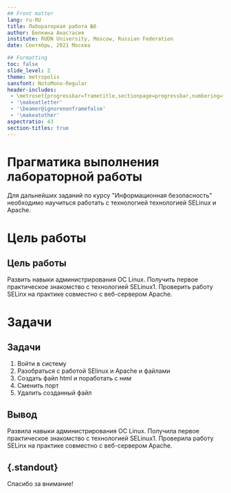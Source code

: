 ```yaml
---
## Front matter
lang: ru-RU
title: Лабораторная работа №6
author: Белкина Анастасия
institute: RUDN University, Moscow, Russian Federation
date: Сентябрь, 2021 Москва

## Formatting
toc: false
slide_level: 2
theme: metropolis
sansfont: NotoMono-Regular
header-includes: 
 - \metroset{progressbar=frametitle,sectionpage=progressbar,numbering=fraction}
 - '\makeatletter'
 - '\beamer@ignorenonframefalse'
 - '\makeatother'
aspectratio: 43
section-titles: true
---
```


# Прагматика выполнения лабораторной работы

Для дальнейших заданий по курсу "Информационная безопасность" необходимо научиться работать с технологией технологией SELinux и Apache. 

# Цель работы

## Цель работы

Развить навыки администрирования ОС Linux. Получить первое практическое знакомство с технологией SELinux1. 
Проверить работу SELinx на практике совместно с веб-сервером Apache.

# Задачи

## Задачи

1. Войти в систему
2. Разобраться с работой SElinux и Apache и файлами
3. Создать файл html и поработать с ним
4. Сменить порт
5. Удалить созданный файл

## Вывод

Развила навыки администрирования ОС Linux. Получила первое практическое знакомство с технологией SELinux1. 
Проверила работу SELinx на практике совместно с веб-сервером Apache.

## {.standout}

Спасибо за внимание!

